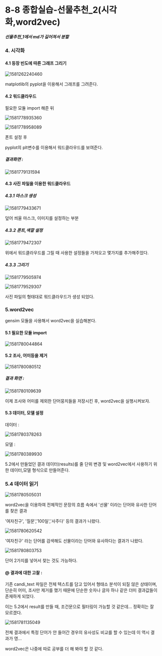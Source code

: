 # 8-8 종합실습-선물추천_2(시각화,word2vec)

##### 선물추천_1에서 md가 길어져서 분할





### 4. 시각화

#### 4.1 등장 빈도에 따른 그래프 그리기

![1581262240460](../8.%EC%9E%90%EC%97%B0%EC%96%B4%20%EC%B2%98%EB%A6%AC/assets/1581262240460.png)



matplotlib의 pyplot을 이용해서 그래프를 그려준다.





#### 4.2 워드클라우드



필요한 모듈 import 해준 뒤

![1581778935360](../8.%EC%9E%90%EC%97%B0%EC%96%B4%20%EC%B2%98%EB%A6%AC/assets/1581778935360.png)

![1581778958089](../8.%EC%9E%90%EC%97%B0%EC%96%B4%20%EC%B2%98%EB%A6%AC/assets/1581778958089.png)



폰트 설정 후 

pyplot의 plt변수를 이용해서 워드클라우드를 보여준다.



##### 결과화면 : 

![1581779131594](../8.%EC%9E%90%EC%97%B0%EC%96%B4%20%EC%B2%98%EB%A6%AC/assets/1581779131594.png)



#### 4.3 사진 파일을 이용한 워드클라우드



##### 4.3.1 마스크 생성

![1581779433671](../8.%EC%9E%90%EC%97%B0%EC%96%B4%20%EC%B2%98%EB%A6%AC/assets/1581779433671.png)

덮어 씌울 마스크, 이미지를 설정하는 부분



##### 4.3.2 폰트,색깔 설정

![1581779472307](../8.%EC%9E%90%EC%97%B0%EC%96%B4%20%EC%B2%98%EB%A6%AC/assets/1581779472307.png)



위에서 워드클라우드를 그릴 때 사용한 설정들을 가져오고 몇가지를 추가해주었다.



##### 4.3.3 그리기

![1581779505974](../8.%EC%9E%90%EC%97%B0%EC%96%B4%20%EC%B2%98%EB%A6%AC/assets/1581779505974.png)



![1581779529307](../8.%EC%9E%90%EC%97%B0%EC%96%B4%20%EC%B2%98%EB%A6%AC/assets/1581779529307.png)

사진 파일의 형태대로 워드클라우드가 생성 되었다.





### 5.word2vec



gensim 모듈을 사용해서 word2vec을 실습해본다.



#### 5.1 필요한 모듈 import

![1581780044864](assets/1581780044864.png)



#### 5.2 조사, 어미등을 제거 

![1581780080512](assets/1581780080512.png)





##### 결과 화면 :

![1581780109639](assets/1581780109639.png)





이제 조사와 어미를 제외한 단어뭉치들을 저장시킨 후, word2vec을 실행시켜보자.



#### 5.3 데이터, 모델 설정



데이터 :

![1581780378263](assets/1581780378263.png)



모델 :

![1581780389930](assets/1581780389930.png)



5.2에서 만들었던 결과 데이터(results)를 줄 단위 변경 및 word2vec에서 사용하기 위한 데이터,모델 형식으로 만들어준다.



### 5.4 데이터 읽기



![1581780505031](assets/1581780505031.png)



word2vec을 이용하여 전체적인 문장의 흐름 속에서 '선물' 이라는 단어와 유사한 단어를 찾은 결과



'여자친구', '질문','100일','사주다' 등의 결과가 나왔다.



![1581780620542](assets/1581780620542.png)



'여자친구' 라는 단어를 검색해도 선물이라는 단어와 유사하다는 결과가 나왔다.



![1581780803753](assets/1581780803753.png)



단어 2가지를 넣어서 찾는 것도 가능하다.



#### @ 결과에 대한 고찰 :

기존 candi_text 파일은 전체 텍스트를 담고 있어서 형태소 분석이 되질 않은 상태이며, 단순히 어미, 조사만 제거를 했기 때문에 단순한 숫자나 글자 하나 같은 더미 결과값들이 존재하게 되었다.



이는 5.2에서 result를 만들 때, 조건문으로 필터링이 가능할 것 같은데... 정확히는 잘 모르겠다.





![1581781135049](assets/1581781135049.png)



전체 결과에서 특정 단어가 안 들어간 경우의 유사성도 비교를 할 수 있는데 이 역시 결과가 영...



word2vec은 나중에 따로 공부를 더 해 봐야 할 것 같다.




